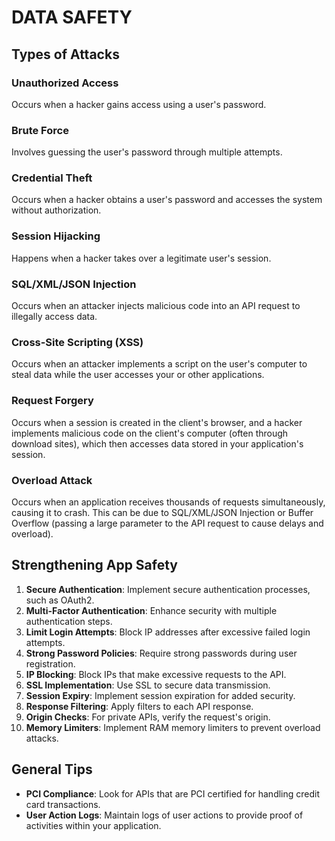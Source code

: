 # DATA SAFETY

## Types of Attacks

### Unauthorized Access
Occurs when a hacker gains access using a user's password.

### Brute Force
Involves guessing the user's password through multiple attempts.

### Credential Theft
Occurs when a hacker obtains a user's password and accesses the system without authorization.

### Session Hijacking
Happens when a hacker takes over a legitimate user's session.

### SQL/XML/JSON Injection
Occurs when an attacker injects malicious code into an API request to illegally access data.

### Cross-Site Scripting (XSS)
Occurs when an attacker implements a script on the user's computer to steal data while the user accesses your or other applications.

### Request Forgery
Occurs when a session is created in the client's browser, and a hacker implements malicious code on the client's computer (often through download sites), which then accesses data stored in your application's session.

### Overload Attack
Occurs when an application receives thousands of requests simultaneously, causing it to crash. This can be due to SQL/XML/JSON Injection or Buffer Overflow (passing a large parameter to the API request to cause delays and overload).

## Strengthening App Safety

1. **Secure Authentication**: Implement secure authentication processes, such as OAuth2.
2. **Multi-Factor Authentication**: Enhance security with multiple authentication steps.
3. **Limit Login Attempts**: Block IP addresses after excessive failed login attempts.
4. **Strong Password Policies**: Require strong passwords during user registration.
5. **IP Blocking**: Block IPs that make excessive requests to the API.
6. **SSL Implementation**: Use SSL to secure data transmission.
7. **Session Expiry**: Implement session expiration for added security.
8. **Response Filtering**: Apply filters to each API response.
9. **Origin Checks**: For private APIs, verify the request's origin.
10. **Memory Limiters**: Implement RAM memory limiters to prevent overload attacks.

## General Tips

- **PCI Compliance**: Look for APIs that are PCI certified for handling credit card transactions.
- **User Action Logs**: Maintain logs of user actions to provide proof of activities within your application.
